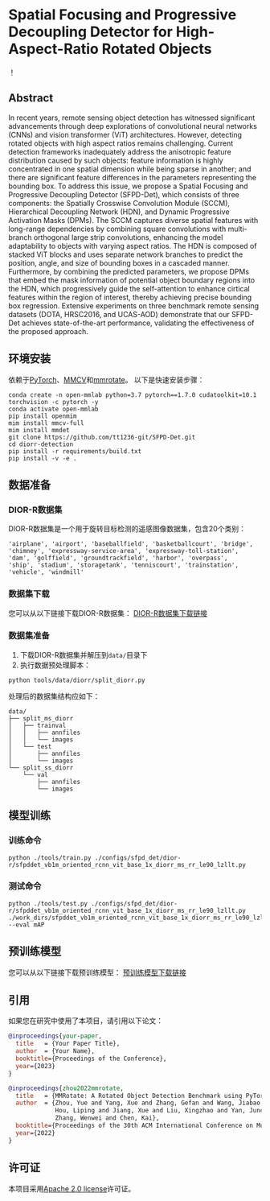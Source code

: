 # Spatial Focusing and Progressive Decoupling Detector for High-Aspect-Ratio Rotated Objects

！[](https://github.com/tt1236-git/SFPD-Det/raw/master/Figures/Architecture.png)

## Abstract

In recent years, remote sensing object detection has witnessed significant advancements through deep explorations of convolutional neural networks (CNNs) and vision transformer (ViT) architectures. However, detecting rotated objects with high aspect ratios remains challenging. Current detection frameworks inadequately address the anisotropic feature distribution caused by such objects: feature information is highly concentrated in one spatial dimension while being sparse in another; and there are significant feature differences in the parameters representing the bounding box. To address this issue, we propose a Spatial Focusing and Progressive Decoupling Detector (SFPD-Det), which consists of three components: the Spatially Crosswise Convolution Module (SCCM), Hierarchical Decoupling Network (HDN), and Dynamic Progressive Activation Masks (DPMs). The SCCM captures diverse spatial features with long-range dependencies by combining square convolutions with multi-branch orthogonal large strip convolutions, enhancing the model adaptability to objects with varying aspect ratios. The HDN is composed of stacked ViT blocks and uses separate network branches to predict the position, angle, and size of bounding boxes in a cascaded manner. Furthermore, by combining the predicted parameters, we propose DPMs that embed the mask information of potential object boundary regions into the HDN, which progressively guide the self-attention to enhance cirtical features within the region of interest, thereby achieving precise bounding box regression. Extensive experiments on three benchmark remote sensing datasets (DOTA, HRSC2016, and UCAS-AOD) demonstrate that our SFPD-Det achieves state-of-the-art performance, validating the effectiveness of the proposed approach.

## 环境安装

依赖于[PyTorch](https://pytorch.org/)、[MMCV](https://github.com/open-mmlab/mmcv)和[mmrotate](https://github.com/open-mmlab/mmrotate)。
以下是快速安装步骤：

```shell
conda create -n open-mmlab python=3.7 pytorch==1.7.0 cudatoolkit=10.1 torchvision -c pytorch -y
conda activate open-mmlab
pip install openmim
mim install mmcv-full
mim install mmdet
git clone https://github.com/tt1236-git/SFPD-Det.git
cd diorr-detection
pip install -r requirements/build.txt
pip install -v -e .
```

## 数据准备

### DIOR-R数据集

DIOR-R数据集是一个用于旋转目标检测的遥感图像数据集，包含20个类别：

```
'airplane', 'airport', 'baseballfield', 'basketballcourt', 'bridge', 
'chimney', 'expressway-service-area', 'expressway-toll-station', 
'dam', 'golffield', 'groundtrackfield', 'harbor', 'overpass', 
'ship', 'stadium', 'storagetank', 'tenniscourt', 'trainstation', 
'vehicle', 'windmill'
```

### 数据集下载

您可以从以下链接下载DIOR-R数据集：
[DIOR-R数据集下载链接](https://pan.baidu.com/s/104I7pegeWrdeKCguCpntCQ?pwd=1234)

### 数据集准备

1. 下载DIOR-R数据集并解压到`data/`目录下
2. 执行数据预处理脚本：

```shell
python tools/data/diorr/split_diorr.py
```

处理后的数据集结构应如下：

```
data/
├── split_ms_diorr
│   ├── trainval
│   │   ├── annfiles
│   │   └── images
│   └── test
│       ├── annfiles
│       └── images
└── split_ss_diorr
    └── val
        ├── annfiles
        └── images

```

## 模型训练

### 训练命令

```shell
python ./tools/train.py ./configs/sfpd_det/dior-r/sfpddet_vb1m_oriented_rcnn_vit_base_1x_diorr_ms_rr_le90_lzllt.py
```

### 测试命令

```shell
python ./tools/test.py ./configs/sfpd_det/dior-r/sfpddet_vb1m_oriented_rcnn_vit_base_1x_diorr_ms_rr_le90_lzllt.py ./work_dirs/sfpddet_vb1m_oriented_rcnn_vit_base_1x_diorr_ms_rr_le90_lzllt/xxx.pth --eval mAP
```

## 预训练模型

您可以从以下链接下载预训练模型：
[预训练模型下载链接](https://pan.baidu.com/s/1pisK3HUCCZkVOFJLYlVYGg?pwd=1234)

## 引用

如果您在研究中使用了本项目，请引用以下论文：

```bibtex
@inproceedings{your-paper,
  title   = {Your Paper Title},
  author  = {Your Name},
  booktitle={Proceedings of the Conference},
  year={2023}
}

@inproceedings{zhou2022mmrotate,
  title   = {MMRotate: A Rotated Object Detection Benchmark using PyTorch},
  author  = {Zhou, Yue and Yang, Xue and Zhang, Gefan and Wang, Jiabao and Liu, Yanyi and
             Hou, Liping and Jiang, Xue and Liu, Xingzhao and Yan, Junchi and Lyu, Chengqi and
             Zhang, Wenwei and Chen, Kai},
  booktitle={Proceedings of the 30th ACM International Conference on Multimedia},
  year={2022}
}
```

## 许可证

本项目采用[Apache 2.0 license](LICENSE)许可证。

